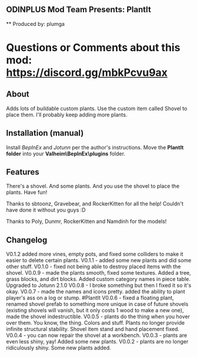 ﻿## ODINPLUS Mod Team Presents: PlantIt
** Produced by: plumga
# Questions or Comments about this mod: https://discord.gg/mbkPcvu9ax

## About
Adds lots of buildable custom plants. Use the custom item called Shovel to place them. I'll probably keep adding more plants.

## Installation (manual)
Install *BepInEx* and *Jotunn* per the author's instructions.
Move the **PlantIt folder** into your **Valheim\BepInEx\plugins** folder.

## Features
There's a shovel. And some plants. And you use the shovel to place the plants. Have fun!

Thanks to sbtoonz, Gravebear, and RockerKitten for all the help! Couldn't have done it without you guys :D

Thanks to Poly, Dunmr, RockerKitten and Namdinh for the models!

## Changelog
V0.1.2 added more vines, empty pots, and fixed some colliders to make it easier to delete certain plants.
V0.1.1 - added some new plants and did some other stuff.
V0.1.0 - fixed not being able to destroy placed items with the shovel.
V0.0.9 - made the plants smooth, fixed some textures. Added a tree, grass blocks, and dirt blocks. Added custom category names in piece table. Upgraded to Jotunn 2.1.0
V0.0.8 - I broke something but then I fixed it so it's okay.
V0.0.7 - made the names and icons pretty. added the ability to plant player's ass on a log or stump. #PlantIt
V0.0.6 - fixed a floating plant, renamed shovel prefab to something more unique in case of future shovels (existing shovels will vanish, but it only costs 1 wood to make a new one), made the shovel indestructible.
V0.0.5 - plants do the thing when you hover over them. You know, the thing. Colors and stuff. Plants no longer provide infinite structural stability. Shovel item stand and hand placement fixed.
V0.0.4 - you can now repair the shovel at a workbench.
V0.0.3 - plants are even less shiny, yay! Added some new plants.
V0.0.2 - plants are no longer ridiculously shiny. Some new plants added.
